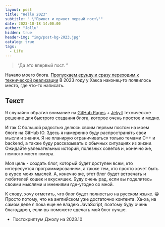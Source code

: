 ```yaml
---
layout: post
title: "Hello 2023"
subtitle: " \"Привет и привет первый пост\""
date: 2023-10-18 14:00:00
author: "Jollu"
hidden: true
header-img: "img/post-bg-2023.jpg"
catalog: true
tags:
  - Life
---
```


> “Да это впервый пост. ”

Начало моего блога.
[Пропускаем ерунду и сразу переходим к технической реализации](#build)
В 2023 году у Хакса наконец-то появилось место, где что-то написать.

<p id = "build"></p>

## Текст

Я случайно обратил внимание на [GitHub Pages](https://pages.github.com/) + [Jekyll](http://jekyllrb.com/) техническое
решение для быстрого создания блога, которое очень простое и модно.


И так С большой радостью делюсь своим первым постом на моем блоге на GitHub IO. Здесь я намеренно буду
распространять свои мысли и знания. Я не планирую ограничиваться только темами C++ и backend, а также буду рассказывать
о обычных ситуациях из жизни. Ожидайте увлекательных историй, полезных советов и, конечно же, немного моего юмора.

Моя цель - создать блог, который будет доступен всем, кто интересуется программированием, а также тем, кто просто хочет
быть в курсе моих мыслей. А, конечно же, этот блог будет встречать и любителей кошек и вкусняшек. Буду очень рад, если
вы поделитесь своими мыслями и мнениями где-угодно со мной.

К слову, хочу отметить, что блог будет полностью на русском языке. 😁 Просто потому, что на английском уже достаточно
контента. Ха-ха, на самом деле я пока еще не владею JavaScript, поэтому буду очень благодарен, если вы поможете сделать
мой блог лучше.

- Постскриптум Джолу на 2023.10
